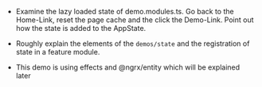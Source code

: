 - Examine the lazy loaded state of demo.modules.ts. Go back to the Home-Link, reset the page cache and the click the Demo-Link. Point out how the state is added to the AppState.

- Roughly explain the elements of the `demos/state` and the registration of state in a feature module.
- This demo is using effects and @ngrx/entity which will be explained later